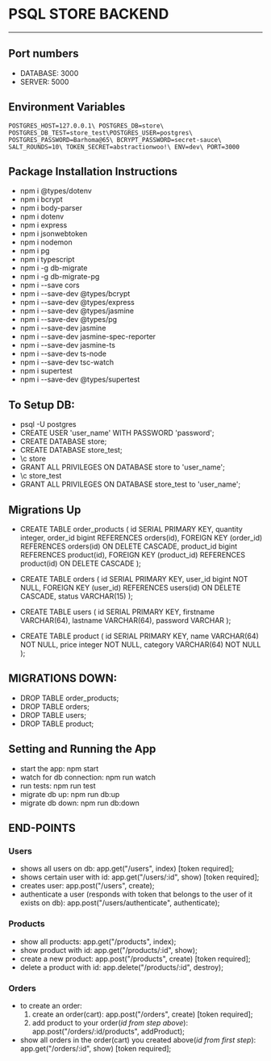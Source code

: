 # PSQL STORE BACKEND

---

## Port numbers

- DATABASE: 3000
- SERVER: 5000

## Environment Variables

`POSTGRES_HOST=127.0.0.1\ POSTGRES_DB=store\ POSTGRES_DB_TEST=store_test\POSTGRES_USER=postgres\ POSTGRES_PASSWORD=Barhoma@65\ BCRYPT_PASSWORD=secret-sauce\ SALT_ROUNDS=10\ TOKEN_SECRET=abstractionwoo!\ ENV=dev\ PORT=3000`

## Package Installation Instructions

- npm i @types/dotenv
- npm i bcrypt
- npm i body-parser
- npm i dotenv
- npm i express
- npm i jsonwebtoken
- npm i nodemon
- npm i pg
- npm i typescript
- npm i -g db-migrate
- npm i -g db-migrate-pg
- npm i --save cors
- npm i --save-dev @types/bcrypt
- npm i --save-dev @types/express
- npm i --save-dev @types/jasmine
- npm i --save-dev @types/pg
- npm i --save-dev jasmine
- npm i --save-dev jasmine-spec-reporter
- npm i --save-dev jasmine-ts
- npm i --save-dev ts-node
- npm i --save-dev tsc-watch
- npm i supertest
- npm i --save-dev @types/supertest

## To Setup DB:

- psql -U postgres
- CREATE USER 'user_name' WITH PASSWORD 'password';
- CREATE DATABASE store;
- CREATE DATABASE store_test;
- \c store
- GRANT ALL PRIVILEGES ON DATABASE store to 'user_name';
- \c store_test
- GRANT ALL PRIVILEGES ON DATABASE store_test to 'user_name';

## Migrations Up

- CREATE TABLE order_products ( id SERIAL PRIMARY KEY, quantity integer, order_id bigint REFERENCES orders(id), FOREIGN KEY (order_id) REFERENCES orders(id) ON DELETE CASCADE, product_id bigint REFERENCES product(id), FOREIGN KEY (product_id) REFERENCES product(id) ON DELETE CASCADE );

- CREATE TABLE orders ( id SERIAL PRIMARY KEY, user_id bigint NOT NULL, FOREIGN KEY (user_id) REFERENCES users(id) ON DELETE CASCADE, status VARCHAR(15) );

- CREATE TABLE users ( id SERIAL PRIMARY KEY, firstname VARCHAR(64), lastname VARCHAR(64), password VARCHAR );

- CREATE TABLE product ( id SERIAL PRIMARY KEY, name VARCHAR(64) NOT NULL, price integer NOT NULL, category VARCHAR(64) NOT NULL );

## MIGRATIONS DOWN:

- DROP TABLE order_products;
- DROP TABLE orders;
- DROP TABLE users;
- DROP TABLE product;

## Setting and Running the App

- start the app: npm start
- watch for db connection: npm run watch
- run tests: npm run test
- migrate db up: npm run db:up
- migrate db down: npm run db:down

## END-POINTS

### Users

- shows all users on db: app.get("/users", index) [token required];
- shows certain user with id: app.get("/users/:id", show) [token required];
- creates user: app.post("/users", create);
- authenticate a user (responds with token that belongs to the user of it exists on db): app.post("/users/authenticate", authenticate);

### Products

- show all products: app.get("/products", index);
- show product with id: app.get("/products/:id", show);
- create a new product: app.post("/products", create) [token required];
- delete a product with id: app.delete("/products/:id", destroy);

### Orders

- to create an order:
  1. create an order(cart): app.post("/orders", create) [token required];
  2. add product to your order(_id from step above_): app.post("/orders/:id/products", addProduct);
- show all orders in the order(cart) you created above(_id from first step_): app.get("/orders/:id", show) [token required];

